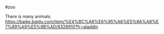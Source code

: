 #zoo

There is many animals.
https://baike.baidu.com/item/%E4%BC%A6%E6%95%A6%E5%8A%A8%E7%89%A9%E5%9B%AD/8329910?fr=aladdin
